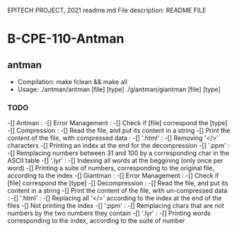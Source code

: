   
   EPITECH PROJECT, 2021
   readme.md
   File description:
   README FILE
  
# B-CPE-110-Antman

## antman

- Compilation: make fclean && make all
- Usage: ./antman/antman [file] [type]
         ./giantman/giantman [file] [type]

### TODO

-[] Antman :
    -[] Error Management :
        -[] Check if [file] correspond the [type]
    -[] Compression :
        -[] Read the file, and put its content in a string
        -[] Print the content of the file, with compressed data :
            -[] '.html' :
                -[] Removing '</>' characters
                -[] Printing an index at the end for the decompression
            -[] '.ppm' :
                -[] Remplacing numbers between 31 and 100 by a corresponding char in the ASCII table
            -[] '.lyr' :
                -[] Indexing all words at the beggining (only once per word)
                -[] Printing a suite of numbers, corresponding to the original file, according to the index
-[] Giantman :
    -[] Error Management :
        -[] Check if [file] correspond the [type]
    -[] Decompression :
        -[] Read the file, and put its content in a string
        -[] Print the content of the file, with un-compressed data :
            -[] '.html' :
                -[] Replacing all '</>' according to the index at the end of the files
                -[] Not printing the index
            -[] '.ppm' :
                -[] Remplacing chars that are not numbers by the two numbers they contain
            -[] '.lyr' :
                -[] Printing words corresponding to the index, according to the suite of number